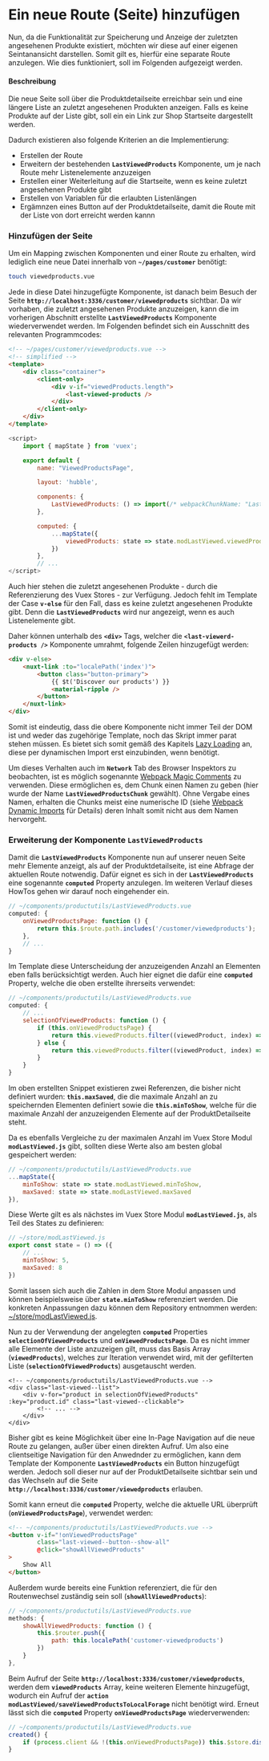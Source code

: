 # Ein neue Route (Seite) hinzufügen

Nun, da die Funktionalität zur Speicherung und Anzeige der zuletzten angesehenen Produkte existiert, möchten wir diese auf einer eigenen Seintanansicht darstellen. Somit gilt es, hierfür eine separate Route anzulegen. Wie dies funktioniert, soll im Folgenden aufgezeigt werden.

#### Beschreibung

Die neue Seite soll über die Produktdetailseite erreichbar sein und eine längere Liste an zuletzt angesehenen Produkten anzeigen.
Falls es keine Produkte auf der Liste gibt, soll ein ein Link zur Shop Startseite dargestellt werden.

Dadurch existieren also folgende Kriterien an die Implementierung:

+ Erstellen der Route
+ Erweitern der bestehenden __`LastViewedProducts`__ Komponente, um je nach Route mehr Listenelemente anzuzeigen
+ Erstellen einer Weiterleitung auf die Startseite, wenn es keine zuletzt angesehenen Produkte gibt
+ Erstellen von Variablen für die erlaubten Listenlängen
+ Ergämnzen eines Button auf der Produktdetailseite, damit die Route mit der Liste von dort erreicht werden kannn


### Hinzufügen der Seite
Um ein Mapping zwischen Komponenten und einer Route zu erhalten, wird lediglich eine neue Datei innerhalb von __`~/pages/customer`__ benötigt: 

``` bash
touch viewedproducts.vue
```

Jede in diese Datei hinzugefügte Komponente, ist danach beim Besuch der Seite __`http://localhost:3336/customer/viewedproducts`__ sichtbar. Da wir vorhaben, die zuletzt angesehenen Produkte anzuzeigen, kann die im vorherigen Abschnitt erstellte __`LastViewedProducts`__ Komponente wiederverwendet werden. Im Folgenden befindet sich ein Ausschnitt des relevanten Programmcodes:

``` html
<!-- ~/pages/customer/viewedproducts.vue -->
<!-- simplified -->
<template>
    <div class="container">
        <client-only>
            <div v-if="viewedProducts.length">
                <last-viewed-products />
            </div>
        </client-only>
    </div>
</template>
```

``` js
<script>
    import { mapState } from 'vuex';

    export default {
        name: "ViewedProductsPage",

        layout: 'hubble',

        components: {
            LastViewedProducts: () => import(/* webpackChunkName: "LastViewedProductsChunk" */ "../../components/productutils/LastViewedProducts"),
        },

        computed: {
            ...mapState({
                viewedProducts: state => state.modLastViewed.viewedProducts
            })
        },
        // ...
</script>
```

Auch hier stehen die zuletzt angesehenen Produkte - durch die Referenzierung des Vuex Stores - zur Verfügung. Jedoch fehlt im Template der Case __`v-else`__ für den Fall, dass es keine zuletzt angesehenen Produkte gibt. Denn die __`LastViewedProducts`__ wird nur angezeigt, wenn es auch Listenelemente gibt.

Daher können unterhalb des __`<div>`__ Tags, welcher die __`<last-viewerd-products />`__ Komponente umrahmt, folgende Zeilen hinzugefügt werden:

``` html
<div v-else>
    <nuxt-link :to="localePath('index')">
        <button class="button-primary">
            {{ $t('Discover our products') }}
            <material-ripple />
        </button>
    </nuxt-link>
</div>
```

Somit ist eindeutig, dass die obere Komponente nicht immer Teil der DOM ist und weder das zugehörige Template, noch das Skript immer parat stehen müssen. Es bietet sich somit gemäß des Kapitels [Lazy Loading](../architectureanddataflow/lazyloading.md) an, diese per dynamischen Import erst einzubinden, wenn benötigt.

Um dieses Verhalten auch im __`Network`__ Tab des Browser Inspektors zu beobachten, ist es möglich sogenannte [Webpack Magic Comments](https://webpack.js.org/api/module-methods/#magic-comments) zu verwenden. Diese ermöglichen es, dem Chunk einen Namen zu geben (hier wurde der Name __`LastViewedProductsChunk`__ gewählt). Ohne Vergabe eines Namen, erhalten die Chunks meist  eine numerische ID (siehe [Webpack Dynamic Imports](https://webpack.js.org/api/module-methods/#magic-comments) für Details) deren Inhalt somit nicht aus dem Namen hervorgeht.


### Erweiterung der Komponente __`LastViewedProducts`__

Damit die __`LastViewedProducts`__ Komponente nun auf unserer neuen Seite mehr Elemente anzeigt, als auf der Produktdetailseite, ist eine Abfrage der aktuellen Route notwendig. Dafür eignet es sich in der __`LastViewedProducts`__ eine sogenannte __`computed`__ Property anzulegen. Im weiteren Verlauf dieses HowTos gehen wir darauf noch eingehender ein.

``` js
// ~/components/productutils/LastViewedProducts.vue 
computed: {
    onViewedProductsPage: function () {
        return this.$route.path.includes('/customer/viewedproducts');
    },
    // ...
}
```
Im Template diese Unterscheidung der anzuzeigenden Anzahl an Elementen eben falls berücksichtigt werden. Auch hier eignet die dafür eine __`computed`__ Property, welche die oben erstellte ihrerseits verwendet:

``` js 
// ~/components/productutils/LastViewedProducts.vue 
computed: {
    // ...
    selectionOfViewedProducts: function () {
        if (this.onViewedProductsPage) {
            return this.viewedProducts.filter((viewedProduct, index) => index < this.maxSaved)
        } else {
            return this.viewedProducts.filter((viewedProduct, index) => index < this.minToShow)
        }
    }
}
```

Im oben erstellten Snippet existieren zwei Referenzen, die bisher nicht definiert wurden:  __`this.maxSaved`__, die die maximale Anzahl an zu speichernden Elementen definiert sowie  die __`this.minToShow`__, welche für die maximale Anzahl der anzuzeigenden Elemente auf der ProduktDetailseite steht.

Da es ebenfalls Vergleiche zu der maximalen Anzahl im Vuex Store Modul __`modLastViewed.js`__ gibt, sollten diese Werte also am besten global gespeichert werden:

``` js
// ~/components/productutils/LastViewedProducts.vue 
...mapState({
    minToShow: state => state.modLastViewed.minToShow,
    maxSaved: state => state.modLastViewed.maxSaved
}),
```

Diese Werte gilt es als nächstes im Vuex Store Modul __`modLastViewed.js`__, als Teil des States zu definieren:
``` js
// ~/store/modLastViewed.js
export const state = () => ({
    // ...
    minToShow: 5,
    maxSaved: 8
})
```
Somit lassen sich auch die Zahlen in dem Store Modul anpassen und können beispielsweise über __`state.minToShow`__ referenziert werden. Die konkreten Anpassungen dazu können dem Repository entnommen werden: [~/store/modLastViewed.js](https://github.com/hubblecommerce/hubble-frontend-pwa/blob/hubble-93/store/modLastViewed.js).

Nun zu der Verwendung der angelegten __`computed`__ Properties __`selectionOfViewedProducts`__ und __`onViewedProductsPage`__.
Da es nicht immer alle Elemente der Liste anzuzeigen gilt, muss das Basis Array (__`viewedProducts`__), welches zur Iteration verwendet wird, mit der gefilterten Liste (__`selectionOfViewedProducts`__) ausgetauscht werden.

``` html{3}
<!-- ~/components/productutils/LastViewedProducts.vue -->
<div class="last-viewed--list">
    <div v-for="product in selectionOfViewedProducts" :key="product.id" class="last-viewed--clickable">
        <!-- ... -->
    </div>
</div>
```

Bisher gibt es keine Möglichkeit über eine In-Page Navigation auf die neue Route zu gelangen, außer über einen direkten Aufruf. Um also eine clientseitige Navigation für den Anwednder zu ermöglichen, kann dem Template der Komponente __`LastViewedProducts`__ ein Button hinzugefügt werden. Jedoch soll dieser nur auf der ProduktDetailseite sichtbar sein und das Wechseln auf die Seite __`http://localhost:3336/customer/viewedproducts`__ erlauben. 

Somit kann erneut die __`computed`__ Property, welche die aktuelle URL überprüft (__`onViewedProductsPage`__), verwendet werden:

``` html
<!-- ~/components/productutils/LastViewedProducts.vue -->
<button v-if="!onViewedProductsPage"
        class="last-viewed--button--show-all"
        @click="showAllViewedProducts"
>
    Show All
</button>
```

Außerdem wurde bereits eine Funktion referenziert, die für den Routenwechsel zuständig sein soll (__`showAllViewedProducts`__):
``` js
// ~/components/productutils/LastViewedProducts.vue
methods: {
    showAllViewedProducts: function () {
        this.$router.push({
            path: this.localePath('customer-viewedproducts')
        })
    }
},
```

Beim Aufruf der Seite __`http://localhost:3336/customer/viewedproducts`__, werden dem __`viewedProducts`__ Array, keine
weiteren Elemente hinzugefügt, wodurch ein Aufruf der __`action`__ __`modLastViewed/saveViewedProductsToLocalForage`__
nicht benötigt wird. Erneut lässt sich die __`computed`__ Property __`onViewedProductsPage`__ wiederverwenden:
 
``` js
// ~/components/productutils/LastViewedProducts.vue
created() {
    if (process.client && !(this.onViewedProductsPage)) this.$store.dispatch('modLastViewed/saveViewedProductsToLocalForage');
}
```

